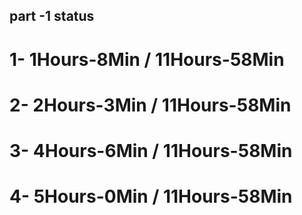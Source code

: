 ## part -1 status

# 1- 1Hours-8Min / 11Hours-58Min

# 2- 2Hours-3Min / 11Hours-58Min
# 3- 4Hours-6Min / 11Hours-58Min
# 4- 5Hours-0Min / 11Hours-58Min


